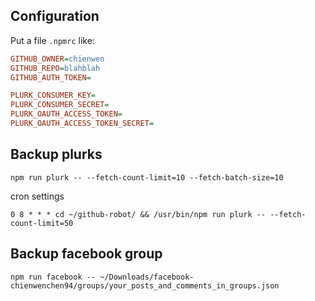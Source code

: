 ## Configuration

Put a file `.npmrc` like:

```ini
GITHUB_OWNER=chienwen
GITHUB_REPO=blahblah
GITHUB_AUTH_TOKEN=

PLURK_CONSUMER_KEY=
PLURK_CONSUMER_SECRET=
PLURK_OAUTH_ACCESS_TOKEN=
PLURK_OAUTH_ACCESS_TOKEN_SECRET=
```

## Backup plurks

```
npm run plurk -- --fetch-count-limit=10 --fetch-batch-size=10
```

cron settings

```
0 8 * * * cd ~/github-robot/ && /usr/bin/npm run plurk -- --fetch-count-limit=50
```

## Backup facebook group

```
npm run facebook -- ~/Downloads/facebook-chienwenchen94/groups/your_posts_and_comments_in_groups.json
```


